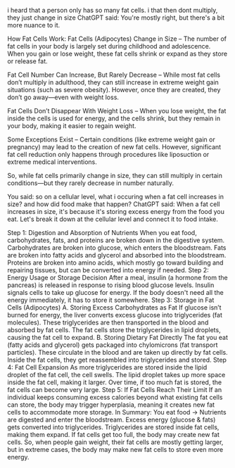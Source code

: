 i heard that a person only has so many fat cells.  i that then dont multiply, they just change in size
ChatGPT said:
You're mostly right, but there's a bit more nuance to it.

How Fat Cells Work:
Fat Cells (Adipocytes) Change in Size – The number of fat cells in your body is largely set during childhood and adolescence. When you gain or lose weight, these fat cells shrink or expand as they store or release fat.

Fat Cell Number Can Increase, But Rarely Decrease – While most fat cells don’t multiply in adulthood, they can still increase in extreme weight gain situations (such as severe obesity). However, once they are created, they don’t go away—even with weight loss.

Fat Cells Don’t Disappear With Weight Loss – When you lose weight, the fat inside the cells is used for energy, and the cells shrink, but they remain in your body, making it easier to regain weight.

Some Exceptions Exist – Certain conditions (like extreme weight gain or pregnancy) may lead to the creation of new fat cells. However, significant fat cell reduction only happens through procedures like liposuction or extreme medical interventions.

So, while fat cells primarily change in size, they can still multiply in certain conditions—but they rarely decrease in number naturally.







You said:
so on a cellular level, what i occuring when a fat cell increases in size?  and how did food make that happen?
ChatGPT said:
When a fat cell increases in size, it's because it's storing excess energy from the food you eat. Let's break it down at the cellular level and connect it to food intake.

Step 1: Digestion and Absorption of Nutrients
When you eat food, carbohydrates, fats, and proteins are broken down in the digestive system.
Carbohydrates are broken into glucose, which enters the bloodstream.
Fats are broken into fatty acids and glycerol and absorbed into the bloodstream.
Proteins are broken into amino acids, which mostly go toward building and repairing tissues, but can be converted into energy if needed.
Step 2: Energy Usage or Storage Decision
After a meal, insulin (a hormone from the pancreas) is released in response to rising blood glucose levels.
Insulin signals cells to take up glucose for energy.
If the body doesn't need all the energy immediately, it has to store it somewhere.
Step 3: Storage in Fat Cells (Adipocytes)
A. Storing Excess Carbohydrates as Fat
If glucose isn’t burned for energy, the liver converts excess glucose into triglycerides (fat molecules).
These triglycerides are then transported in the blood and absorbed by fat cells.
The fat cells store the triglycerides in lipid droplets, causing the fat cell to expand.
B. Storing Dietary Fat Directly
The fat you eat (fatty acids and glycerol) gets packaged into chylomicrons (fat transport particles).
These circulate in the blood and are taken up directly by fat cells.
Inside the fat cells, they get reassembled into triglycerides and stored.
Step 4: Fat Cell Expansion
As more triglycerides are stored inside the lipid droplet of the fat cell, the cell swells.
The lipid droplet takes up more space inside the fat cell, making it larger.
Over time, if too much fat is stored, the fat cells can become very large.
Step 5: If Fat Cells Reach Their Limit
If an individual keeps consuming excess calories beyond what existing fat cells can store, the body may trigger hyperplasia, meaning it creates new fat cells to accommodate more storage.
In Summary:
You eat food → Nutrients are digested and enter the bloodstream.
Excess energy (glucose & fats) gets converted into triglycerides.
Triglycerides are stored inside fat cells, making them expand.
If fat cells get too full, the body may create new fat cells.
So, when people gain weight, their fat cells are mostly getting larger, but in extreme cases, the body may make new fat cells to store even more energy.